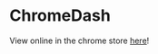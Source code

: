 # ChromeDash

View online in the chrome store [here][ChromeDash extension page]!

[ChromeDash extension page]:https://chrome.google.com/webstore/detail/chromedash/bbpiealmmbiefhppikadopbljoppcnoa "chromedash extension"